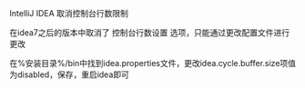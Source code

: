 IntelliJ IDEA 取消控制台行数限制

在idea7之后的版本中取消了 控制台行数设置 选项，只能通过更改配置文件进行更改

在%安装目录%/bin中找到idea.properties文件，更改idea.cycle.buffer.size项值为disabled，保存，重启idea即可